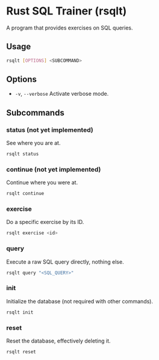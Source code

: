 # Rust SQL Trainer (rsqlt)

A program that provides exercises on SQL queries.

## Usage

```bash
rsqlt [OPTIONS] <SUBCOMMAND>
```

## Options

* `-v`, `--verbose`
  Activate verbose mode.

## Subcommands

### status (not yet implemented)

See where you are at.

```bash
rsqlt status
```

### continue (not yet implemented)

Continue where you were at.

```bash
rsqlt continue
```

### exercise

Do a specific exercise by its ID.

```bash
rsqlt exercise <id>
```

### query

Execute a raw SQL query directly, nothing else.

```bash
rsqlt query "<SQL_QUERY>"
```

### init

Initialize the database (not required with other commands).

```bash
rsqlt init
```

### reset

Reset the database, effectively deleting it.

```bash
rsqlt reset
```
